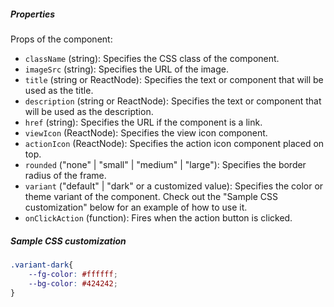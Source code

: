 ##### Properties

Props of the component:

- `className` (string): Specifies the CSS class of the component.
- `imageSrc` (string): Specifies the URL of the image.
- `title` (string or ReactNode): Specifies the text or component that will be used as the title.
- `description` (string or ReactNode): Specifies the text or component that will be used as the description.
- `href` (string): Specifies the URL if the component is a link.
- `viewIcon` (ReactNode): Specifies the view icon component.
- `actionIcon` (ReactNode): Specifies the action icon component placed on top.
- `rounded` ("none" | "small" | "medium" | "large"): Specifies the border radius of the frame.
- `variant` ("default" | "dark" or a customized value): Specifies the color or theme variant of the component. Check out the "Sample CSS customization" below for an example of how to use it.
- `onClickAction` (function): Fires when the action button is clicked.

##### Sample CSS customization

```css
.variant-dark{
    --fg-color: #ffffff;
    --bg-color: #424242;
}
```
